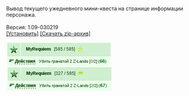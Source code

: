 Вывод текущего ужедневного мини-квеста на странице информации персонажа.
<br>
<br>
Версия: 1.09-030219
<br>
[[Установить]](https://raw.githubusercontent.com/MyRequiem/comfortablePlayingInGW/master/separatedScripts/CurrentQuestOnInfo/currentQuestOnInfo.user.js) [[Скачать zip-архив]](https://raw.githubusercontent.com/MyRequiem/comfortablePlayingInGW/master/separatedScripts/CurrentQuestOnInfo/currentQuestOnInfo.user.js.zip)
<br>
<br>
![CurrentQuestOnInfo](https://raw.githubusercontent.com/MyRequiem/comfortablePlayingInGW/master/imgs/CurrentQuestOnInfo/screen1.png)
<br>
![CurrentQuestOnInfo](https://raw.githubusercontent.com/MyRequiem/comfortablePlayingInGW/master/imgs/CurrentQuestOnInfo/screen2.png)
<br>
